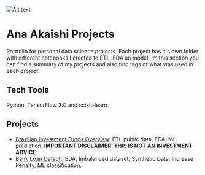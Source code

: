 ![Alt text](https://github.com/Ana-Akaishi/data-science-projects/blob/main/DS%20Github.png)

# Ana Akaishi Projects
Portfolio for personal data science projects. Each project has it's own folder with different notebooks I created to ETL, EDA an model. Im this section you can find a summary of my projects and also find tags of what was used in each project.

## Tech Tools
Python, TensorFlow 2.0 and scikit-learn.

## Projects
- [Brazilian Investment Funds Overview](https://github.com/Ana-Akaishi/data-science-projects/tree/main/Brazilian%20Investment%20Funds):  ETL public data, EDA, ML prediction.
**IMPORTANT DISCLAIMER: THIS IS NOT AN INVESTMENT ADVICE.**
- [Bank Loan Default](https://github.com/Ana-Akaishi/data-science-projects/tree/main/Bank_Loan_Default): EDA, Imbalanced dataset, Synthetic Data, Increase Penalty, ML classification.
